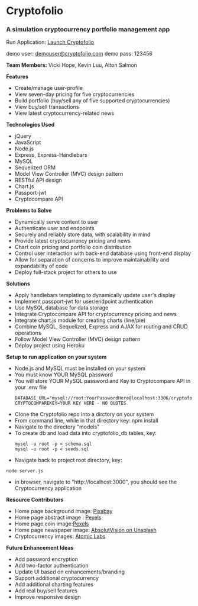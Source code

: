 # Cryptofolio

### A simulation cryptocurrency portfolio management app

Run Application: [Launch Cryptofolio ](https://cryptofolio-us.herokuapp.com/)

demo user: demouser@cryptofolio.com
demo pass: 123456

**Team Members:** Vicki Hope, Kevin Luu, Alton Salmon
 
**Features**
* Create/manage user-profile
* View seven-day pricing for five cryptocurrencies
* Build portfolio (buy/sell any of five supported cryptocurrencies)
* View buy/sell transactions
* View latest cryptocurrency-related news

**Technologies Used**
* jQuery
* JavaScript
* Node.js
* Express, Express-Handlebars
* MySQL
* Sequelized ORM
* Model View Controller (MVC) design pattern
* RESTful API design
* Chart.js
* Passport-jwt
* Cryptocompare API
  
**Problems to Solve**
* Dynamically serve content to user
* Authenticate user and endpoints
* Securely and reliably store data, with scalability in mind
* Provide latest cryptocurrency pricing and news
* Chart coin pricing and portfolio coin distribution
* Control user interaction with back-end database using front-end display
* Allow for separation of concerns to improve maintainability and expandability of code
* Deploy full-stack project for others to use

**Solutions** 
* Apply handlebars templating to dynamically update user's display
* Implement passport-jwt for user/endpoint authentication
* Use MySQL database for data storage
* Integrate Cryptocompare API for cryptocurrency pricing and news
* Integrate chart.js module for creating charts (line/pie)
* Combine MySQL, Sequelized, Express and AJAX for routing and CRUD operations
* Follow Model View Controller (MVC) design pattern
* Deploy project using Heroku

**Setup to run application on your system**
* Node.js and MySQL must be installed on your system 
* You must know YOUR MySQL password 
* You will store YOUR MySQL password and Key to Cryptocompare API in your .env file
    ```   
    DATABASE_URL="mysql://root:YourPasswordHere@localhost:3306/cryptofolio_db"
    CRYPTOCOMPAREKEY=YOUR KEY HERE - NO QUOTES
    ```
* Clone the Cryptofolio repo into a dirctory on your system
* From command line, while in that directory key: npm install
* Navigate to the directory "models"
* To create db and load data into cryptofolio_db tables, key:
   ```
   mysql -u root -p < schema.sql
   mysql -u root -p < seeds.sql
   ``` 
* Navigate back to project root directory, key: 
 ```
 node server.js
  ```
* in browser, navigate to "http://localhost:3000", you should see the Cryptocurrency application

**Resource Contributors**
* Home page background image: [Pixabay](https://pixabay.com/en/cosmos-dark-hd-wallpaper-milky-way-1853491/)
* Home page abstract image : [Pexels](https://www.pexels.com/photo/abstract-art-blur-bright-373543/)
* Home page coin image:[Pexels](https://www.pexels.com/photo/close-up-of-coins-315785/)
* Home page newspaper image: [AbsolutVision on Unsplash](https://unsplash.com/photos/WYd_PkCa1BY)
* Cryptocurrency images: [Atomic Labs](https://github.com/atomiclabs/cryptocurrency-icons)

**Future Enhancement Ideas**
* Add password encryption
* Add two-factor authentication
* Update UI based on enhancements/branding
* Support additional cryptocurrency
* Add additional charting features
* Add real buy/sell features
* Improve responsive design


